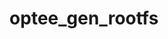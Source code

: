 ---
parent_project: optee
permalink: /engineering/projects/optee/optee_gen_rootfs/
project_link_name: optee_gen_rootfs
project_stats: 'true'
project_url: https://github.com/linaro-swg/gen_rootfs
title: optee_gen_rootfs
image:
  featured: 'true'
  path: /assets/images/projects/op-tee.png
display: false
---